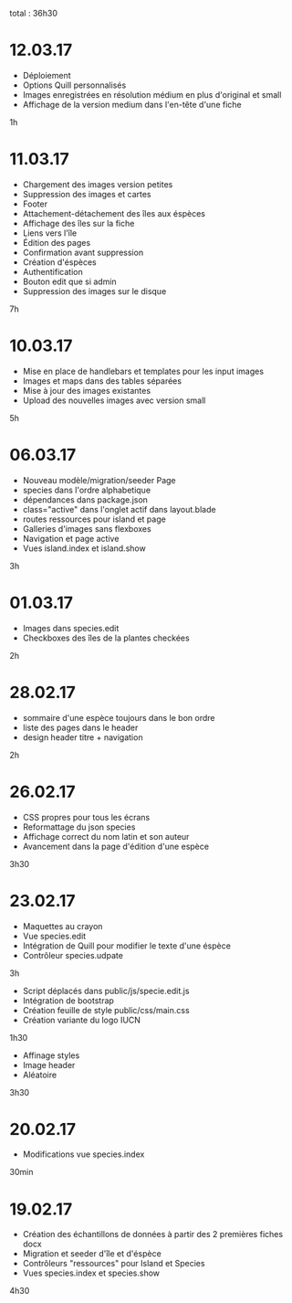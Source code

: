 total : 36h30

# 12.03.17

* Déploiement
* Options Quill personnalisés
* Images enregistrées en résolution médium en plus d'original et small
* Affichage de la version medium dans l'en-tête d'une fiche

1h

# 11.03.17

* Chargement des images version petites
* Suppression des images et cartes
* Footer
* Attachement-détachement des îles aux éspèces
* Affichage des îles sur la fiche
* Liens vers l'île
* Édition des pages
* Confirmation avant suppression
* Création d'éspèces
* Authentification
* Bouton edit que si admin
* Suppression des images sur le disque

7h

# 10.03.17

* Mise en place de handlebars et templates pour les input images
* Images et maps dans des tables séparées
* Mise à jour des images existantes
* Upload des nouvelles images avec version small

5h

# 06.03.17

* Nouveau modèle/migration/seeder Page
* species dans l'ordre alphabetique
* dépendances dans package.json
* class="active" dans l'onglet actif dans layout.blade
* routes ressources pour island et page
* Galleries d'images sans flexboxes
* Navigation et page active
* Vues island.index et island.show

3h

# 01.03.17

* Images dans species.edit
* Checkboxes des îles de la plantes checkées

2h

# 28.02.17

* sommaire d'une espèce toujours dans le bon ordre
* liste des pages dans le header
* design header titre + navigation

2h

# 26.02.17

* CSS propres pour tous les écrans
* Reformattage du json species
* Affichage correct du nom latin et son auteur
* Avancement dans la page d'édition d'une espèce

3h30


# 23.02.17

* Maquettes au crayon
* Vue species.edit
* Intégration de Quill pour modifier le texte d'une éspèce
* Contrôleur species.udpate

3h

* Script déplacés dans public/js/specie.edit.js
* Intégration de bootstrap
* Création feuille de style public/css/main.css
* Création variante du logo IUCN

1h30

* Affinage styles
* Image header
* Aléatoire

3h30

# 20.02.17

* Modifications vue species.index

30min

# 19.02.17

* Création des échantillons de données à partir des 2 premières fiches docx
* Migration et seeder d'île et d'éspèce
* Contrôleurs "ressources" pour Island et Species
* Vues species.index et species.show

4h30